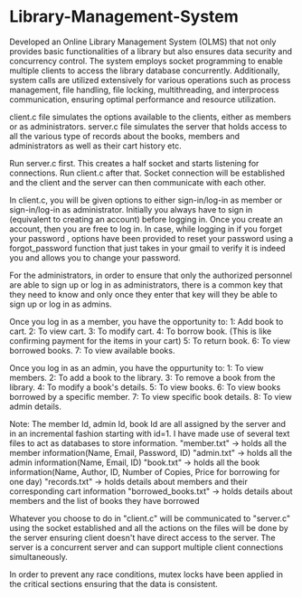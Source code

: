 # Library-Management-System
Developed an Online Library Management System (OLMS) that not only provides basic functionalities of a library but also ensures data security and concurrency control.
The system employs socket programming to enable multiple clients to access the library database concurrently. Additionally, system calls are utilized extensively for various operations such as process management, file handling, file locking, multithreading, and interprocess communication, ensuring optimal performance and resource utilization.

client.c file simulates the options available to the clients, either as members or as administrators.
server.c file simulates the server that holds access to all the various type of records about the books, members and administrators as well as their cart history etc.

Run server.c first. This creates a half socket and starts listening for connections. 
Run client.c after that. Socket connection will be established and the client and the server can then communicate with each other.

In client.c, you will be given options to either sign-in/log-in as member or sign-in/log-in as administrator. Initially you always have to sign in (equivalent to creating an account) before logging in. Once you create an account, then you are free to log in. In case, while logging in if you forget your password , options have been provided to reset your password using a forgot_password function that just takes in your gmail to verify it is indeed you and allows you to change your password.

For the administrators, in order to ensure that only the authorized personnel are able to sign up or log in as administrators, there is a common key that they need to know and only once they enter that key will they be able to sign up or log in as admins.

Once you log in as a member, you have the opportunity to:
1: Add book to cart.
2: To view cart.
3: To modify cart.
4: To borrow book. (This is like confirming payment for the items in your cart)
5: To return book.
6: To view borrowed books.
7: To view available books.

Once you log in as an admin, you have the oppurtunity to:
1: To view members.
2: To add a book to the library.
3: To remove a book from the library.
4: To modify a book's details.
5: To view books.
6: To view books borrowed by a specific member.
7: To view specific book details.
8: To view admin details.

Note: The member Id, admin Id, book Id are all assigned by the server and in an incremental fashion starting with id=1. I have made use of several text files to act as databases to store information. 
"member.txt" -> holds all the member information(Name, Email, Password, ID)
"admin.txt" -> holds all the admin information(Name, Email, ID)
"book.txt" -> holds all the book information(Name, Author, ID, Number of Copies, Price for borrowing for one day)
"records.txt" -> holds details about members and their corresponding cart information
"borrowed_books.txt" -> holds details about members and the list of books they have borrowed

Whatever you choose to do in "client.c" will be communicated to "server.c" using the socket established and all the actions on the files will be done by the server ensuring client doesn't have direct access to the server. The server is a concurrent server and can support multiple client connections simultaneously.

In order to prevent any race conditions, mutex locks have been applied in the critical sections ensuring that the data is consistent.

  
